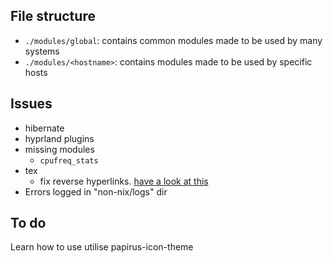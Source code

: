 ## File structure

- `./modules/global`: contains common modules made to be used by many systems
- `./modules/<hostname>`: contains modules made to be used by specific hosts

## Issues

- hibernate
- hyprland plugins
- missing modules
    - `cpufreq_stats`
- tex
   - fix reverse hyperlinks. [have a look at this](https://tex.stackexchange.com/questions/198969/linking-the-section-titles-to-toc-using-only-hyperref)
- Errors logged in "non-nix/logs" dir

## To do

Learn how to use utilise papirus-icon-theme